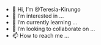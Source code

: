 - 👋 Hi, I’m @Teresia-Kirungo
- 👀 I’m interested in ...
- 🌱 I’m currently learning ...
- 💞️ I’m looking to collaborate on ...
- 📫 How to reach me ...

<!---
Teresia-Kirungo/Teresia-Kirungo is a ✨ special ✨ repository because its `README.md` (this file) appears on your GitHub profile.
You can click the Preview link to take a look at your changes.
--->
